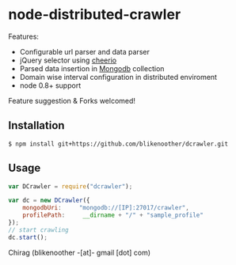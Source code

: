 node-distributed-crawler
========

Features:
 * Configurable url parser and data parser
 * jQuery selector using [cheerio](https://github.com/cheeriojs/cheerio)
 * Parsed data insertion in [Mongodb](https://github.com/mongodb/node-mongodb-native) collection
 * Domain wise interval configuration in distributed enviroment
 * node 0.8+ support


Feature suggestion & Forks welcomed!


Installation
--------------

    $ npm install git+https://github.com/blikenoother/dcrawler.git



Usage
------------

```javascript
var DCrawler = require("dcrawler");

var dc = new DCrawler({
    mongodbUri:     "mongodb://[IP]:27017/crawler",
    profilePath:     __dirname + "/" + "sample_profile"
});
// start crawling
dc.start();
```

Chirag (blikenoother -[at]- gmail [dot] com)